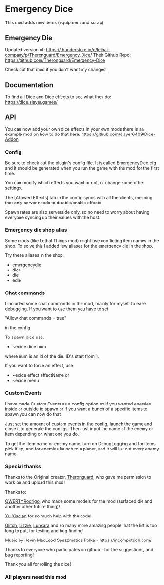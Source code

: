 # Emergency Dice

This mod adds new items (equipment and scrap)

## Emergency Die

Updated version of: https://thunderstore.io/c/lethal-company/p/Theronguard/Emergency_Dice/
Their Github Repo: https://github.com/Theronguard/Emergency-Dice

Check out that mod if you don't want my changes! 

## Documentation

To find all Dice and Dice effects to see what they do: https://dice.slayer.games/

## API

You can now add your own dice effects in your own mods
there is an example mod on how to do that here: https://github.com/slayer6409/Dice-Addon


### Config
Be sure to check out the plugin's config file.
It is called EmergencyDice.cfg and it should
be generated when you run the game with the mod for the first time.

You can modify which effects you want or not, or change some other settings.

The [Allowed Effects] tab in the config syncs with all the clients,
meaning that only server needs to disable/enable effects.

Spawn rates are also serverside only, so no need to worry about having everyone
syncing up their values with the host.

### Emergency die shop alias
Some mods (like Lethal Things mod) might use conflicting item names in the shop.
To solve this I added few aliases for the emergency die in the shop.

Try these aliases in the shop:
* emergencydie
* dice
* die
* edie

### Chat commands
I included some chat commands in the mod, mainly for myself to ease debugging.
If you want to use them you have to set

"Allow chat commands = true"

in the config.

To spawn dice use:
* ~edice dice num

where num is an id of the die.
ID's start from 1.

If you want to force an effect, use
* ~edice effect effectName
or
* ~edice menu

### Custom Events
I have made Custom Events as a config option 
so if you wanted enemies inside or outside to spawn 
or if you want a bunch of a specific items to spawn you can now do that.

Just set the amount of custom events in the config, launch the game and close it to generate the configs.
Then just input the name of the enemy or item depending on what one you do. 

To get the item name or enemy name, turn on DebugLogging and for items pick it up, and for enemies launch to a planet, and it will list out every enemy name. 


### Special thanks

Thanks to the Original creator, [Theronguard](https://github.com/Theronguard/Emergency-Dice), who gave me permission to work on and upload this mod!

Thanks to:

[QWERTYRodrigo](https://www.youtube.com/watch?v=I0VF90vxZT8), who made some models for the mod (surfaced die and another other future thing)!

[Xu Xiaolan](https://github.com/XuuXiaolan) for so much help with the code! 

[Glitch](https://www.twitch.tv/a_glitched_npc), [Lizzie](https://www.twitch.tv/lizziegirl0099), [Lunxara](https://www.twitch.tv/lunxara) and so many more amazing people that the list is too long to put, for testing and bug finding! 

Music by Kevin MacLeod Spazzmatica Polka - https://incompetech.com/

Thanks to everyone who participates on github -
for the suggestions, and bug reporting!

Thank you all for rolling the dice!

### All players need this mod
